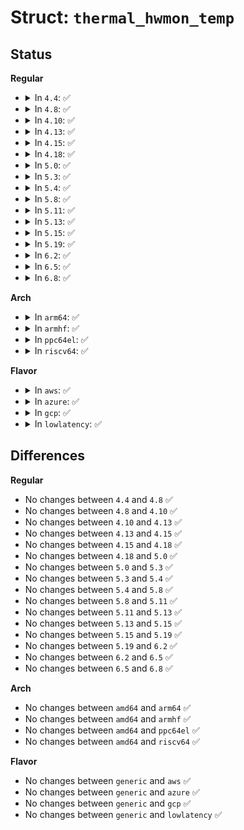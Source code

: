 # Struct: <code>thermal_hwmon_temp</code>

## Status
<b>Regular</b>
<ul>
<li>
<details>
<summary>In <code>4.4</code>: ✅</summary>

```c
struct thermal_hwmon_temp {
    struct list_head hwmon_node;
    struct thermal_zone_device *tz;
    struct thermal_hwmon_attr temp_input;
    struct thermal_hwmon_attr temp_crit;
};
```
</details>
</li>
<li>
<details>
<summary>In <code>4.8</code>: ✅</summary>

```c
struct thermal_hwmon_temp {
    struct list_head hwmon_node;
    struct thermal_zone_device *tz;
    struct thermal_hwmon_attr temp_input;
    struct thermal_hwmon_attr temp_crit;
};
```
</details>
</li>
<li>
<details>
<summary>In <code>4.10</code>: ✅</summary>

```c
struct thermal_hwmon_temp {
    struct list_head hwmon_node;
    struct thermal_zone_device *tz;
    struct thermal_hwmon_attr temp_input;
    struct thermal_hwmon_attr temp_crit;
};
```
</details>
</li>
<li>
<details>
<summary>In <code>4.13</code>: ✅</summary>

```c
struct thermal_hwmon_temp {
    struct list_head hwmon_node;
    struct thermal_zone_device *tz;
    struct thermal_hwmon_attr temp_input;
    struct thermal_hwmon_attr temp_crit;
};
```
</details>
</li>
<li>
<details>
<summary>In <code>4.15</code>: ✅</summary>

```c
struct thermal_hwmon_temp {
    struct list_head hwmon_node;
    struct thermal_zone_device *tz;
    struct thermal_hwmon_attr temp_input;
    struct thermal_hwmon_attr temp_crit;
};
```
</details>
</li>
<li>
<details>
<summary>In <code>4.18</code>: ✅</summary>

```c
struct thermal_hwmon_temp {
    struct list_head hwmon_node;
    struct thermal_zone_device *tz;
    struct thermal_hwmon_attr temp_input;
    struct thermal_hwmon_attr temp_crit;
};
```
</details>
</li>
<li>
<details>
<summary>In <code>5.0</code>: ✅</summary>

```c
struct thermal_hwmon_temp {
    struct list_head hwmon_node;
    struct thermal_zone_device *tz;
    struct thermal_hwmon_attr temp_input;
    struct thermal_hwmon_attr temp_crit;
};
```
</details>
</li>
<li>
<details>
<summary>In <code>5.3</code>: ✅</summary>

```c
struct thermal_hwmon_temp {
    struct list_head hwmon_node;
    struct thermal_zone_device *tz;
    struct thermal_hwmon_attr temp_input;
    struct thermal_hwmon_attr temp_crit;
};
```
</details>
</li>
<li>
<details>
<summary>In <code>5.4</code>: ✅</summary>

```c
struct thermal_hwmon_temp {
    struct list_head hwmon_node;
    struct thermal_zone_device *tz;
    struct thermal_hwmon_attr temp_input;
    struct thermal_hwmon_attr temp_crit;
};
```
</details>
</li>
<li>
<details>
<summary>In <code>5.8</code>: ✅</summary>

```c
struct thermal_hwmon_temp {
    struct list_head hwmon_node;
    struct thermal_zone_device *tz;
    struct thermal_hwmon_attr temp_input;
    struct thermal_hwmon_attr temp_crit;
};
```
</details>
</li>
<li>
<details>
<summary>In <code>5.11</code>: ✅</summary>

```c
struct thermal_hwmon_temp {
    struct list_head hwmon_node;
    struct thermal_zone_device *tz;
    struct thermal_hwmon_attr temp_input;
    struct thermal_hwmon_attr temp_crit;
};
```
</details>
</li>
<li>
<details>
<summary>In <code>5.13</code>: ✅</summary>

```c
struct thermal_hwmon_temp {
    struct list_head hwmon_node;
    struct thermal_zone_device *tz;
    struct thermal_hwmon_attr temp_input;
    struct thermal_hwmon_attr temp_crit;
};
```
</details>
</li>
<li>
<details>
<summary>In <code>5.15</code>: ✅</summary>

```c
struct thermal_hwmon_temp {
    struct list_head hwmon_node;
    struct thermal_zone_device *tz;
    struct thermal_hwmon_attr temp_input;
    struct thermal_hwmon_attr temp_crit;
};
```
</details>
</li>
<li>
<details>
<summary>In <code>5.19</code>: ✅</summary>

```c
struct thermal_hwmon_temp {
    struct list_head hwmon_node;
    struct thermal_zone_device *tz;
    struct thermal_hwmon_attr temp_input;
    struct thermal_hwmon_attr temp_crit;
};
```
</details>
</li>
<li>
<details>
<summary>In <code>6.2</code>: ✅</summary>

```c
struct thermal_hwmon_temp {
    struct list_head hwmon_node;
    struct thermal_zone_device *tz;
    struct thermal_hwmon_attr temp_input;
    struct thermal_hwmon_attr temp_crit;
};
```
</details>
</li>
<li>
<details>
<summary>In <code>6.5</code>: ✅</summary>

```c
struct thermal_hwmon_temp {
    struct list_head hwmon_node;
    struct thermal_zone_device *tz;
    struct thermal_hwmon_attr temp_input;
    struct thermal_hwmon_attr temp_crit;
};
```
</details>
</li>
<li>
<details>
<summary>In <code>6.8</code>: ✅</summary>

```c
struct thermal_hwmon_temp {
    struct list_head hwmon_node;
    struct thermal_zone_device *tz;
    struct thermal_hwmon_attr temp_input;
    struct thermal_hwmon_attr temp_crit;
};
```
</details>
</li>
</ul>
<b>Arch</b>
<ul>
<li>
<details>
<summary>In <code>arm64</code>: ✅</summary>

```c
struct thermal_hwmon_temp {
    struct list_head hwmon_node;
    struct thermal_zone_device *tz;
    struct thermal_hwmon_attr temp_input;
    struct thermal_hwmon_attr temp_crit;
};
```
</details>
</li>
<li>
<details>
<summary>In <code>armhf</code>: ✅</summary>

```c
struct thermal_hwmon_temp {
    struct list_head hwmon_node;
    struct thermal_zone_device *tz;
    struct thermal_hwmon_attr temp_input;
    struct thermal_hwmon_attr temp_crit;
};
```
</details>
</li>
<li>
<details>
<summary>In <code>ppc64el</code>: ✅</summary>

```c
struct thermal_hwmon_temp {
    struct list_head hwmon_node;
    struct thermal_zone_device *tz;
    struct thermal_hwmon_attr temp_input;
    struct thermal_hwmon_attr temp_crit;
};
```
</details>
</li>
<li>
<details>
<summary>In <code>riscv64</code>: ✅</summary>

```c
struct thermal_hwmon_temp {
    struct list_head hwmon_node;
    struct thermal_zone_device *tz;
    struct thermal_hwmon_attr temp_input;
    struct thermal_hwmon_attr temp_crit;
};
```
</details>
</li>
</ul>
<b>Flavor</b>
<ul>
<li>
<details>
<summary>In <code>aws</code>: ✅</summary>

```c
struct thermal_hwmon_temp {
    struct list_head hwmon_node;
    struct thermal_zone_device *tz;
    struct thermal_hwmon_attr temp_input;
    struct thermal_hwmon_attr temp_crit;
};
```
</details>
</li>
<li>
<details>
<summary>In <code>azure</code>: ✅</summary>

```c
struct thermal_hwmon_temp {
    struct list_head hwmon_node;
    struct thermal_zone_device *tz;
    struct thermal_hwmon_attr temp_input;
    struct thermal_hwmon_attr temp_crit;
};
```
</details>
</li>
<li>
<details>
<summary>In <code>gcp</code>: ✅</summary>

```c
struct thermal_hwmon_temp {
    struct list_head hwmon_node;
    struct thermal_zone_device *tz;
    struct thermal_hwmon_attr temp_input;
    struct thermal_hwmon_attr temp_crit;
};
```
</details>
</li>
<li>
<details>
<summary>In <code>lowlatency</code>: ✅</summary>

```c
struct thermal_hwmon_temp {
    struct list_head hwmon_node;
    struct thermal_zone_device *tz;
    struct thermal_hwmon_attr temp_input;
    struct thermal_hwmon_attr temp_crit;
};
```
</details>
</li>
</ul>

## Differences
<b>Regular</b>
<ul>
<li>
No changes between <code>4.4</code> and <code>4.8</code> ✅
</li>
<li>
No changes between <code>4.8</code> and <code>4.10</code> ✅
</li>
<li>
No changes between <code>4.10</code> and <code>4.13</code> ✅
</li>
<li>
No changes between <code>4.13</code> and <code>4.15</code> ✅
</li>
<li>
No changes between <code>4.15</code> and <code>4.18</code> ✅
</li>
<li>
No changes between <code>4.18</code> and <code>5.0</code> ✅
</li>
<li>
No changes between <code>5.0</code> and <code>5.3</code> ✅
</li>
<li>
No changes between <code>5.3</code> and <code>5.4</code> ✅
</li>
<li>
No changes between <code>5.4</code> and <code>5.8</code> ✅
</li>
<li>
No changes between <code>5.8</code> and <code>5.11</code> ✅
</li>
<li>
No changes between <code>5.11</code> and <code>5.13</code> ✅
</li>
<li>
No changes between <code>5.13</code> and <code>5.15</code> ✅
</li>
<li>
No changes between <code>5.15</code> and <code>5.19</code> ✅
</li>
<li>
No changes between <code>5.19</code> and <code>6.2</code> ✅
</li>
<li>
No changes between <code>6.2</code> and <code>6.5</code> ✅
</li>
<li>
No changes between <code>6.5</code> and <code>6.8</code> ✅
</li>
</ul>
<b>Arch</b>
<ul>
<li>
No changes between <code>amd64</code> and <code>arm64</code> ✅
</li>
<li>
No changes between <code>amd64</code> and <code>armhf</code> ✅
</li>
<li>
No changes between <code>amd64</code> and <code>ppc64el</code> ✅
</li>
<li>
No changes between <code>amd64</code> and <code>riscv64</code> ✅
</li>
</ul>
<b>Flavor</b>
<ul>
<li>
No changes between <code>generic</code> and <code>aws</code> ✅
</li>
<li>
No changes between <code>generic</code> and <code>azure</code> ✅
</li>
<li>
No changes between <code>generic</code> and <code>gcp</code> ✅
</li>
<li>
No changes between <code>generic</code> and <code>lowlatency</code> ✅
</li>
</ul>
